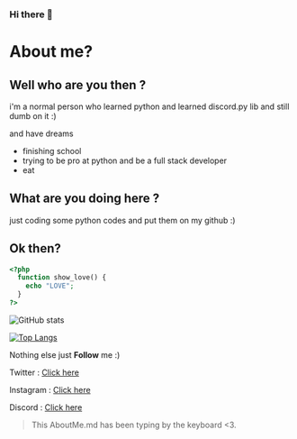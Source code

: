 ### Hi there 👋

# About me?
## Well who are you then ?

i'm a normal person who learned python and learned discord.py lib and still dumb on it :)

and have dreams

- finishing school
- trying to be pro at python and be a full stack developer
- eat

## What are you doing here ?

just coding some python codes and put them on my github :)

## Ok then?

```php
<?php
  function show_love() {
    echo "LOVE";
  }
?>
```

![GitHub stats](https://github-readme-stats.vercel.app/api?username=ledgement&show_icons=true&theme=radical)

[![Top Langs](https://github-readme-stats.vercel.app/api/top-langs/?username=ledgement&amp;layout=compact&amp;theme=radical)](https://github.com/ledgement/)

Nothing else just **Follow** me :)

Twitter : [Click here](https://www.twitter.com/trainzito)

Instagram : [Click here](https://www.instagram.com/trainzito)

Discord : [Click here](https://www.discord.gg/m7ZbuSP4y8)

> This AboutMe.md has been typing by the keyboard <3.

